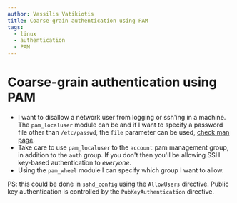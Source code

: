 ```yaml
---
author: Vassilis Vatikiotis
title: Coarse-grain authentication using PAM
tags:
  - linux
  - authentication
  - PAM
---
```


# Coarse-grain authentication using PAM

- I want to disallow a network user from logging or ssh'ing in a machine. The `pam_localuser` module can be and if I want to specify a password file other than `/etc/passwd`, the `file` parameter can be used, [check man page](http://linux.about.com/library/cmd/blcmdl8_pam_localuser.htm).
- Take care to use `pam_localuser` to the `account` pam management group, in addition to the `auth` group. If you don't then you'll be allowing SSH key-based authentication to _everyone_.
- Using the `pam_wheel` module I can specify which group I want to allow.

PS: this could be done in `sshd_config` using the `AllowUsers` directive. Public key authentication is controlled by the `PubKeyAuthentication` directive.
